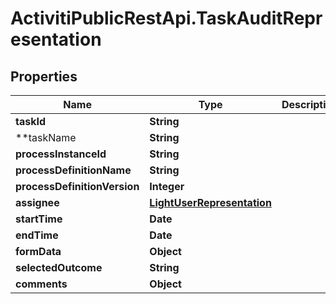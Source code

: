 # ActivitiPublicRestApi.TaskAuditRepresentation

## Properties
Name | Type | Description | Notes
------------ | ------------- | ------------- | -------------
**taskId** | **String** |  | [optional] 
**taskName | **String** |  | [optional] 
**processInstanceId** | **String** |  | [optional] 
**processDefinitionName** | **String** |  | [optional] 
**processDefinitionVersion** | **Integer** |  | [optional] 
**assignee** | [**LightUserRepresentation**](LightUserRepresentation.md) |  | [optional] 
**startTime** | **Date** |  | [optional] 
**endTime** | **Date** |  | [optional] 
**formData** | **Object** |  | [optional] 
**selectedOutcome** | **String** |  | [optional] 
**comments** | **Object** |  | [optional] 


